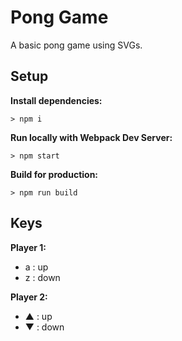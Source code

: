 # Pong Game

A basic pong game using SVGs.

## Setup

**Install dependencies:**

`> npm i`

**Run locally with Webpack Dev Server:**

`> npm start`

**Build for production:**

`> npm run build`

## Keys

**Player 1:**
* a : up
* z : down

**Player 2:**
* ▲ : up
* ▼ : down
